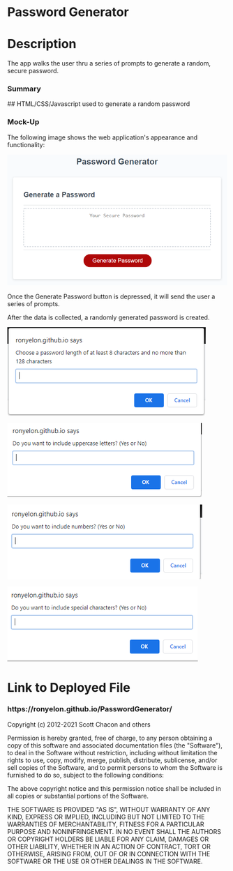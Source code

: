 <h1>Password Generator</h1>

<h1>Description</h3>
<p>The app walks the user thru a series of prompts to generate a random, secure password.  </p>

<h3>Summary</h3>
<p> ## HTML/CSS/Javascript used to generate a random password</p>

<h3>Mock-Up</h3>
<p>The following image shows the web application's appearance and functionality:</p>

<p>
    <img src="https://github.com/ronyelon/PasswordGenerator/blob/main/Assets/PasswordGenerator-MockUp.png" />
</p>    

<p> Once the Generate Password button is depressed, it will send the user a series of prompts.</p>
<p> After the data is collected, a randomly generated password is created.</p>
<p>
</p>
    <img src="https://github.com/ronyelon/PasswordGenerator/blob/main/Assets/Alert1.PNG" />
</p> 
<p>
    <img src="https://github.com/ronyelon/PasswordGenerator/blob/main/Assets/Alert2.PNG" />
</p> 
<p>
    <img src="https://github.com/ronyelon/PasswordGenerator/blob/main/Assets/Alert3.PNG" />
</p> 
<p>
    <img src="https://github.com/ronyelon/PasswordGenerator/blob/main/Assets/Alert4.PNG" />
</p> 


<h1> Link to Deployed File</h1>
<h3>https://ronyelon.github.io/PasswordGenerator/</h3>

<p></p>



Copyright (c) 2012-2021 Scott Chacon and others

Permission is hereby granted, free of charge, to any person obtaining
a copy of this software and associated documentation files (the
"Software"), to deal in the Software without restriction, including
without limitation the rights to use, copy, modify, merge, publish,
distribute, sublicense, and/or sell copies of the Software, and to
permit persons to whom the Software is furnished to do so, subject to
the following conditions:

The above copyright notice and this permission notice shall be
included in all copies or substantial portions of the Software.

THE SOFTWARE IS PROVIDED "AS IS", WITHOUT WARRANTY OF ANY KIND,
EXPRESS OR IMPLIED, INCLUDING BUT NOT LIMITED TO THE WARRANTIES OF
MERCHANTABILITY, FITNESS FOR A PARTICULAR PURPOSE AND
NONINFRINGEMENT. IN NO EVENT SHALL THE AUTHORS OR COPYRIGHT HOLDERS BE
LIABLE FOR ANY CLAIM, DAMAGES OR OTHER LIABILITY, WHETHER IN AN ACTION
OF CONTRACT, TORT OR OTHERWISE, ARISING FROM, OUT OF OR IN CONNECTION
WITH THE SOFTWARE OR THE USE OR OTHER DEALINGS IN THE SOFTWARE.
